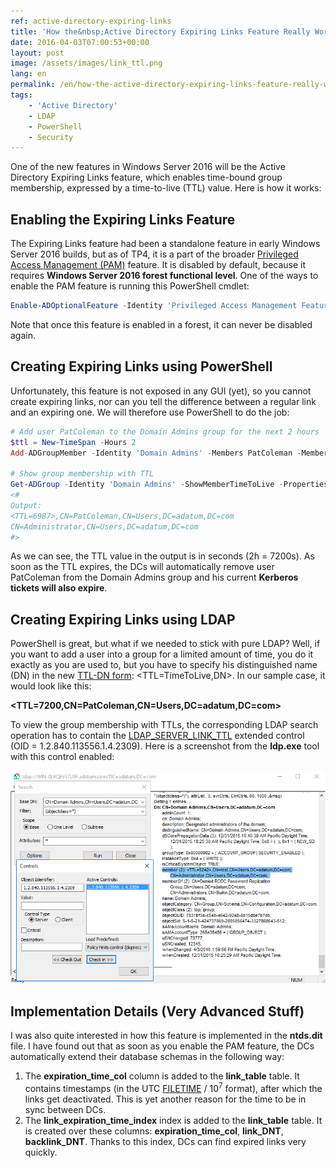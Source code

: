 ```yaml
---
ref: active-directory-expiring-links
title: 'How the&nbsp;Active Directory Expiring Links Feature Really Works'
date: 2016-04-03T07:00:53+00:00
layout: post
image: /assets/images/link_ttl.png
lang: en
permalink: /en/how-the-active-directory-expiring-links-feature-really-works/
tags:
    - 'Active Directory'
    - LDAP
    - PowerShell
    - Security
---
```


One of the new features in Windows Server 2016 will be the Active Directory Expiring Links feature, which enables time-bound group membership, expressed by a time-to-live (TTL) value. Here is how it works:

<!--more-->

## Enabling the Expiring Links Feature

The Expiring Links feature had been a standalone feature in early Windows Server 2016 builds, but as of TP4, it is a part of the broader [Privileged Access Management (PAM)](https://learn.microsoft.com/en-us/microsoft-identity-manager/pam/privileged-identity-management-for-active-directory-domain-services) feature. It is disabled by default, because it requires **Windows Server 2016 forest functional level**. One of the ways to enable the PAM feature is running this PowerShell cmdlet:

```powershell
Enable-ADOptionalFeature -Identity 'Privileged Access Management Feature' -Target (Get-ADForest) -Scope ForestOrConfigurationSet
```

Note that once this feature is enabled in a forest, it can never be disabled again.

## Creating Expiring Links using PowerShell

Unfortunately, this feature is not exposed in any GUI (yet), so you cannot create expiring links, nor can you tell the difference between a regular link and an expiring one. We will therefore use PowerShell to do the job:

```powershell
# Add user PatColeman to the Domain Admins group for the next 2 hours
$ttl = New-TimeSpan -Hours 2
Add-ADGroupMember -Identity 'Domain Admins' -Members PatColeman -MemberTimeToLive $ttl

# Show group membership with TTL
Get-ADGroup -Identity 'Domain Admins' -ShowMemberTimeToLive -Properties member | Select-Object -ExpandProperty member
<#
Output:
<TTL=6987>,CN=PatColeman,CN=Users,DC=adatum,DC=com
CN=Administrator,CN=Users,DC=adatum,DC=com
#>
```

As we can see, the TTL value in the output is in seconds (2h = 7200s). As soon as the TTL expires, the DCs will automatically remove user PatColeman from the Domain Admins group and his current **Kerberos tickets will also expire**.

## Creating Expiring Links using LDAP

PowerShell is great, but what if we needed to stick with pure LDAP? Well, if you want to add a user into a group for a limited amount of time, you do it exactly as you are used to, but you have to specify his distinguished name (DN) in the new [TTL-DN form](https://learn.microsoft.com/en-us/openspecs/windows_protocols/ms-adts/b645c125-a7da-4097-84a1-2fa7cea07714#gt_2188fc83-e53b-4464-867d-9ab1c62e1619): &lt;TTL=TimeToLive,DN&gt;. In our sample case, it would look like this:

**&lt;TTL=7200,CN=PatColeman,CN=Users,DC=adatum,DC=com&gt;**

To view the group membership with TTLs, the corresponding LDAP search operation has to contain the [LDAP\_SERVER\_LINK\_TTL](https://learn.microsoft.com/en-us/openspecs/windows_protocols/ms-adts/f4f523a8-abc0-4b3a-a471-6b2fef135481) extended control (OID = 1.2.840.113556.1.4.2309). Here is a screenshot from the **ldp.exe** tool with this control enabled:

![Link TTL](../../assets/images/link_ttl.png)

## Implementation Details (Very Advanced Stuff)

I was also quite interested in how this feature is implemented in the **ntds.dit** file. I have found out that as soon as you enable the PAM feature, the DCs automatically extend their database schemas in the following way:

1. The **expiration\_time\_col** column is added to the **link\_table** table. It contains timestamps (in the UTC [FILETIME](https://learn.microsoft.com/en-us/windows/win32/api/minwinbase/ns-minwinbase-filetime) / 10<sup>7</sup> format), after which the links get deactivated. This is yet another reason for the time to be in sync between DCs.
2. The **link\_expiration\_time\_index** index is added to the **link\_table** table. It is created over these columns: **expiration\_time\_col**, **link\_DNT**, **backlink\_DNT**. Thanks to this index, DCs can find expired links very quickly.